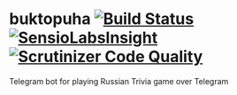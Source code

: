 # buktopuha [![Build Status](https://travis-ci.org/chrl/buktopuha.svg?branch=master)](https://travis-ci.org/chrl/buktopuha) [![SensioLabsInsight](https://insight.sensiolabs.com/projects/5019e5c2-3cf9-476d-9185-235e6ff23ac0/mini.png)](https://insight.sensiolabs.com/projects/5019e5c2-3cf9-476d-9185-235e6ff23ac0) [![Scrutinizer Code Quality](https://scrutinizer-ci.com/g/chrl/buktopuha/badges/quality-score.png?b=master)](https://scrutinizer-ci.com/g/chrl/buktopuha/?branch=master)
Telegram bot for playing Russian Trivia game over Telegram
